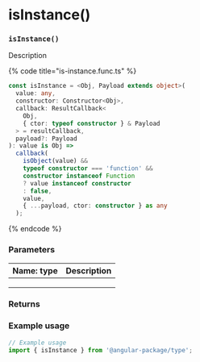 # isInstance()

### `isInstance()`

Description

{% code title="is-instance.func.ts" %}
```typescript
const isInstance = <Obj, Payload extends object>(
  value: any,
  constructor: Constructor<Obj>,
  callback: ResultCallback<
    Obj,
    { ctor: typeof constructor } & Payload
  > = resultCallback,
  payload?: Payload
): value is Obj =>
  callback(
    isObject(value) &&
    typeof constructor === 'function' &&
    constructor instanceof Function
    ? value instanceof constructor
    : false,
    value,
    { ...payload, ctor: constructor } as any
  );
```
{% endcode %}

### Parameters

| Name: type | Description |
| ---------- | ----------- |
|            |             |
|            |             |
|            |             |

### Returns

### Example usage

```typescript
// Example usage
import { isInstance } from '@angular-package/type';

```

